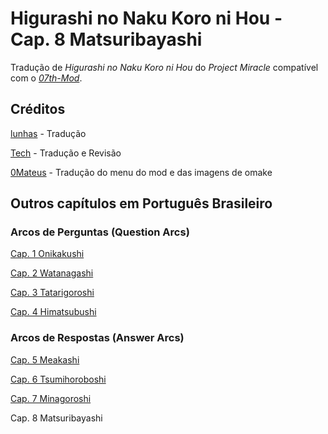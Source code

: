 # Higurashi no Naku Koro ni Hou - Cap. 8 Matsuribayashi

Tradução de _Higurashi no Naku Koro ni Hou_ do _Project Miracle_ compatível com o [_07th-Mod_](https://07th-mod.com).

## Créditos

[lunhas](https://www.youtube.com/@lunhasz) - Tradução

[Tech](https://twitter.com/TechHero_) - Tradução e Revisão

[0Mateus](https://github.com/0Mateus) - Tradução do menu do mod e das imagens de omake

## Outros capítulos em Português Brasileiro

### Arcos de Perguntas (Question Arcs)

[Cap. 1 Onikakushi](https://github.com/0Mateus/onikakushi)

[Cap. 2 Watanagashi](https://github.com/0Mateus/watanagashi)

[Cap. 3 Tatarigoroshi](https://github.com/0Mateus/tatarigoroshi)

[Cap. 4 Himatsubushi](https://github.com/0Mateus/himatsubushi)

### Arcos de Respostas (Answer Arcs)

[Cap. 5 Meakashi](https://github.com/0Mateus/meakashi)

[Cap. 6 Tsumihoroboshi](https://github.com/0Mateus/tsumihoroboshi)

[Cap. 7 Minagoroshi](https://github.com/TechHero1/minagoroshi)

Cap. 8 Matsuribayashi
